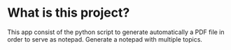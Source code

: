 # What is this project?

This app consist of the python script to generate automatically a PDF file in order to serve as notepad.
Generate a notepad with multiple topics.
